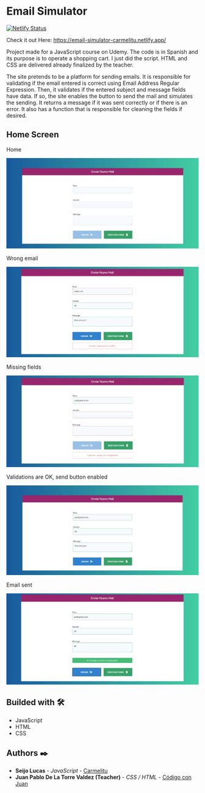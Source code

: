 # Email Simulator

[![Netlify Status](https://api.netlify.com/api/v1/badges/3413909b-c4e5-41d6-8507-0030fc784506/deploy-status)](https://app.netlify.com/sites/email-simulator-carmelitu/deploys)

Check it out Here: https://email-simulator-carmelitu.netlify.app/

Project made for a JavaScript course on Udemy. The code is in Spanish and its purpose is to operate a shopping cart. I just did the script. HTML and CSS are delivered already finalized by the teacher.

The site pretends to be a platform for sending emails. It is responsible for validating if the email entered is correct using Email Address Regular Expression. Then, it validates if the entered subject and message fields have data. If so, the site enables the button to send the mail and simulates the sending. It returns a message if it was sent correctly or if there is an error. It also has a function that is responsible for cleaning the fields if desired.

## Home Screen

Home

<img src="https://github.com/Carmelitu/email-simulator/blob/master/home.JPG" style="margin: 0 auto"/>

Wrong email

<img src="https://github.com/Carmelitu/email-simulator/blob/master/email-error.JPG" style="margin: 0 auto"/>

Missing fields

<img src="https://github.com/Carmelitu/email-simulator/blob/master/missing-fields.JPG" style="margin: 0 auto"/>

Validations are OK, send button enabled

<img src="https://github.com/Carmelitu/email-simulator/blob/master/email-ok.JPG" style="margin: 0 auto"/>

Email sent

<img src="https://github.com/Carmelitu/email-simulator/blob/master/email-sent.JPG" style="margin: 0 auto"/>



## Builded with 🛠️

* JavaScript
* HTML
* CSS

## Authors ✒️

* **Seijo Lucas** - *JavaScript* - [Carmelitu](https://github.com/Carmelitu)
* **Juan Pablo De La Torre Valdez (Teacher)** - *CSS / HTML* - [Código con Juan](https://codigoconjuan.com/)
